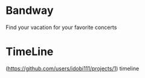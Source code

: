 # Bandway
Find your vacation for your favorite concerts

# TimeLine
(https://github.com/users/idobi111/projects/1) timeline
